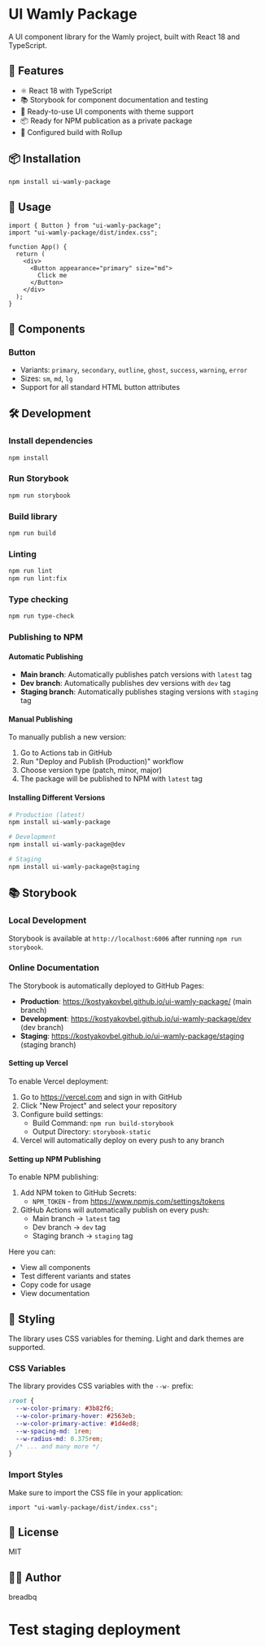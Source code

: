# UI Wamly Package

A UI component library for the Wamly project, built with React 18 and TypeScript.

## 🚀 Features

- ⚛️ React 18 with TypeScript
- 📚 Storybook for component documentation and testing
- 🎨 Ready-to-use UI components with theme support
- 📦 Ready for NPM publication as a private package
- 🔧 Configured build with Rollup

## 📦 Installation

```bash
npm install ui-wamly-package
```

## 🎯 Usage

```tsx
import { Button } from "ui-wamly-package";
import "ui-wamly-package/dist/index.css";

function App() {
  return (
    <div>
      <Button appearance="primary" size="md">
        Click me
      </Button>
    </div>
  );
}
```

## 🧩 Components

### Button

- Variants: `primary`, `secondary`, `outline`, `ghost`, `success`, `warning`, `error`
- Sizes: `sm`, `md`, `lg`
- Support for all standard HTML button attributes

## 🛠 Development

### Install dependencies

```bash
npm install
```

### Run Storybook

```bash
npm run storybook
```

### Build library

```bash
npm run build
```

### Linting

```bash
npm run lint
npm run lint:fix
```

### Type checking

```bash
npm run type-check
```

### Publishing to NPM

#### Automatic Publishing

- **Main branch**: Automatically publishes patch versions with `latest` tag
- **Dev branch**: Automatically publishes dev versions with `dev` tag
- **Staging branch**: Automatically publishes staging versions with `staging` tag

#### Manual Publishing

To manually publish a new version:

1. Go to Actions tab in GitHub
2. Run "Deploy and Publish (Production)" workflow
3. Choose version type (patch, minor, major)
4. The package will be published to NPM with `latest` tag

#### Installing Different Versions

```bash
# Production (latest)
npm install ui-wamly-package

# Development
npm install ui-wamly-package@dev

# Staging
npm install ui-wamly-package@staging
```

## 📚 Storybook

### Local Development

Storybook is available at `http://localhost:6006` after running `npm run storybook`.

### Online Documentation

The Storybook is automatically deployed to GitHub Pages:

- **Production**: https://kostyakovbel.github.io/ui-wamly-package/ (main branch)
- **Development**: https://kostyakovbel.github.io/ui-wamly-package/dev (dev branch)
- **Staging**: https://kostyakovbel.github.io/ui-wamly-package/staging (staging branch)

#### Setting up Vercel

To enable Vercel deployment:

1. Go to https://vercel.com and sign in with GitHub
2. Click "New Project" and select your repository
3. Configure build settings:
   - Build Command: `npm run build-storybook`
   - Output Directory: `storybook-static`
4. Vercel will automatically deploy on every push to any branch

#### Setting up NPM Publishing

To enable NPM publishing:

1. Add NPM token to GitHub Secrets:
   - `NPM_TOKEN` - from https://www.npmjs.com/settings/tokens
2. GitHub Actions will automatically publish on every push:
   - Main branch → `latest` tag
   - Dev branch → `dev` tag
   - Staging branch → `staging` tag

Here you can:

- View all components
- Test different variants and states
- Copy code for usage
- View documentation

## 🎨 Styling

The library uses CSS variables for theming. Light and dark themes are supported.

### CSS Variables

The library provides CSS variables with the `--w-` prefix:

```css
:root {
  --w-color-primary: #3b82f6;
  --w-color-primary-hover: #2563eb;
  --w-color-primary-active: #1d4ed8;
  --w-spacing-md: 1rem;
  --w-radius-md: 0.375rem;
  /* ... and many more */
}
```

### Import Styles

Make sure to import the CSS file in your application:

```tsx
import "ui-wamly-package/dist/index.css";
```

## 📝 License

MIT

## 👨‍💻 Author

breadbq
# Test staging deployment
